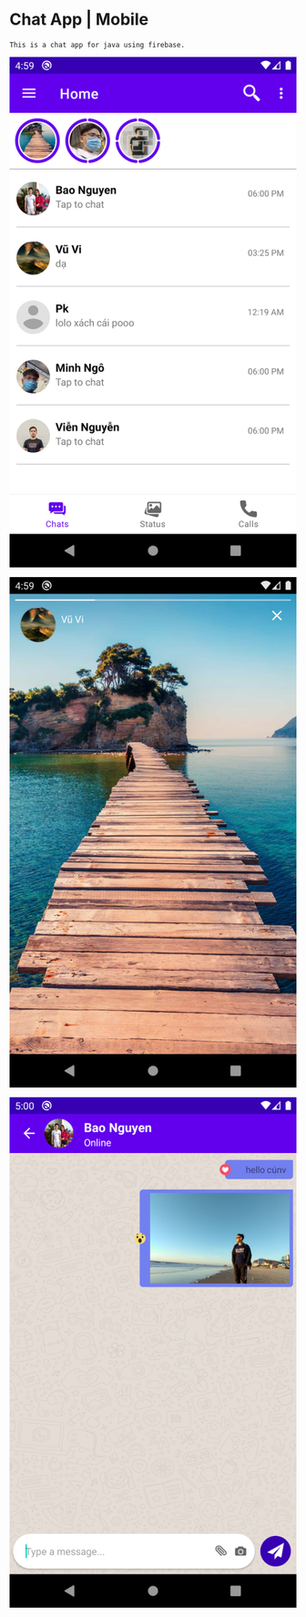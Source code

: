 # Chat App | Mobile

    This is a chat app for java using firebase.


![Mobile Screenshot 1](screenshots/Screenshot_1626688747.png)

![Mobile Screenshot 2](screenshots/Screenshot_1626688756.png)

![Mobile Screenshot 3](screenshots/Screenshot_1626688831.png)
